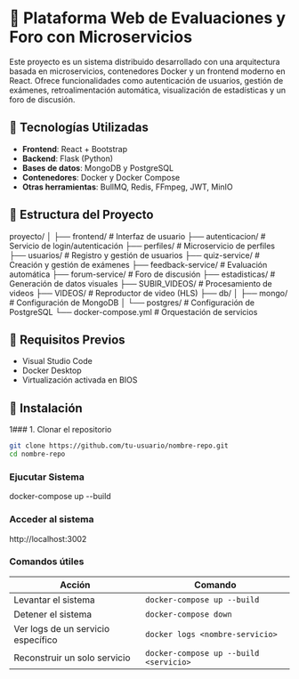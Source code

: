 # 🧠 Plataforma Web de Evaluaciones y Foro con Microservicios

Este proyecto es un sistema distribuido desarrollado con una arquitectura basada en microservicios, contenedores Docker y un frontend moderno en React. Ofrece funcionalidades como autenticación de usuarios, gestión de exámenes, retroalimentación automática, visualización de estadísticas y un foro de discusión.

## 🚀 Tecnologías Utilizadas

- **Frontend**: React + Bootstrap
- **Backend**: Flask (Python)
- **Bases de datos**: MongoDB y PostgreSQL
- **Contenedores**: Docker y Docker Compose
- **Otras herramientas**: BullMQ, Redis, FFmpeg, JWT, MinIO

## 📁 Estructura del Proyecto
proyecto/
│
├── frontend/ # Interfaz de usuario
├── autenticacion/ # Servicio de login/autenticación
├── perfiles/ # Microservicio de perfiles
├── usuarios/ # Registro y gestión de usuarios
├── quiz-service/ # Creación y gestión de exámenes
├── feedback-service/ # Evaluación automática
├── forum-service/ # Foro de discusión
├── estadisticas/ # Generación de datos visuales
├── SUBIR_VIDEOS/ # Procesamiento de videos
├── VIDEOS/ # Reproductor de video (HLS)
├── db/
│ ├── mongo/ # Configuración de MongoDB
│ └── postgres/ # Configuración de PostgreSQL
└── docker-compose.yml # Orquestación de servicios

## 🧪 Requisitos Previos

- Visual Studio Code
- Docker Desktop
- Virtualización activada en BIOS

## 🔧 Instalación

1### 1. Clonar el repositorio
``` bash
git clone https://github.com/tu-usuario/nombre-repo.git
cd nombre-repo
```
### Ejucutar Sistema
docker-compose up --build

### Acceder al sistema
http://localhost:3002

### Comandos útiles
| Acción                             | Comando                                |
| ---------------------------------- | -------------------------------------- |
| Levantar el sistema                | `docker-compose up --build`            |
| Detener el sistema                 | `docker-compose down`                  |
| Ver logs de un servicio específico | `docker logs <nombre-servicio>`        |
| Reconstruir un solo servicio       | `docker-compose up --build <servicio>` |



